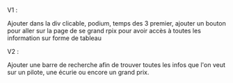 V1 :

Ajouter dans la div clicable, podium, temps des 3 premier, ajouter un bouton pour aller sur la page de se grand rpix pour avoir accès à toutes les
information sur forme de tableau 

V2 :

Ajouter une barre de recherche afin de trouver toutes les infos que l'on veut sur un pilote, une écurie ou encore un grand prix.

